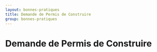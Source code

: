 ```yaml
---
layout: bonnes-pratiques
title: Demande de Permis de Construire
group: bonnes-pratiques
---
```


# Demande de Permis de Construire